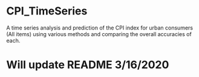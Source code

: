 # CPI_TimeSeries

A time series analysis and prediction of the CPI index for urban consumers (All items) using various methods and comparing the overall accuracies of each.

# Will update README 3/16/2020

